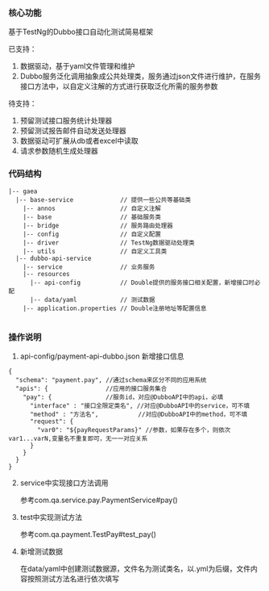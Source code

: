 ### 核心功能
基于TestNg的Dubbo接口自动化测试简易框架

已支持：
1. 数据驱动，基于yaml文件管理和维护
2. Dubbo服务泛化调用抽象成公共处理类，服务通过json文件进行维护，在服务接口方法中，以自定义注解的方式进行获取泛化所需的服务参数

待支持：
1. 预留测试接口服务统计处理器
2. 预留测试报告邮件自动发送处理器
3. 数据驱动可扩展从db或者excel中读取
4. 请求参数随机生成处理器


### 代码结构

``````
|-- gaea
  |-- base-service             // 提供一些公共等基础类
    |-- annos                  // 自定义注解
    |-- base                   // 基础服务类
    |-- bridge                 // 服务路由处理器
    |-- config                 // 自定义配置
    |-- driver                 // TestNg数据驱动处理类
    |-- utils                  // 自定义工具类
  |-- dubbo-api-service
    |-- service                // 业务服务
    |-- resources
      |-- api-config           // Double提供的服务接口相关配置，新增接口时必配
      |-- data/yaml            // 测试数据
    |-- application.properties // Double注册地址等配置信息
      
``````

### 操作说明

1. api-config/payment-api-dubbo.json 新增接口信息

````
{
  "schema": "payment.pay", //通过schema来区分不同的应用系统
  "apis": {                //应用的接口服务集合
    "pay": {               //服务id，对应@DubboAPI中的api，必填
      "interface" : "接口全限定类名", //对应@DubboAPI中的service，可不填
      "method" : "方法名",           //对应@DubboAPI中的method，可不填
      "request": {
        "var0": "${payRequestParams}" //参数，如果存在多个，则依次var1...varN,变量名不重复即可，无一一对应关系
      }
    }
  }
}
````

2. service中实现接口方法调用

   参考com.qa.service.pay.PaymentService#pay()

3. test中实现测试方法

    参考com.qa.payment.TestPay#test_pay()
    
4. 新增测试数据

    在data/yaml中创建测试数据源，文件名为测试类名，以.yml为后缀，文件内容按照测试方法名进行依次填写